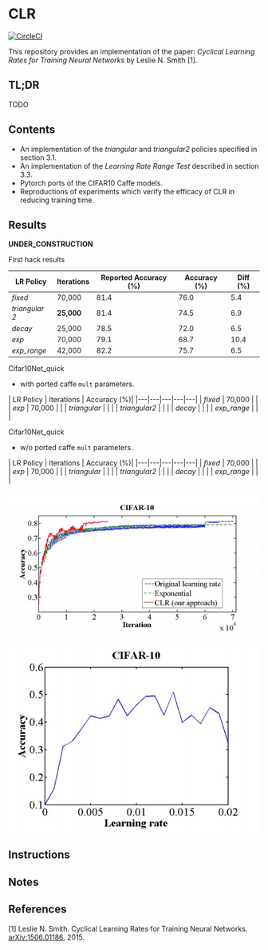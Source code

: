 # CLR

[![CircleCI](https://circleci.com/gh/coxy1989/clr.svg?style=svg)](https://circleci.com/gh/coxy1989/clr)

This repository provides an implementation of the paper: *Cyclical Learning Rates for Training Neural Networks* by Leslie N. Smith [1]. 

## TL;DR

TODO

## Contents

- An implementation of the *triangular* and *triangular2* policies specified in section 3.1.
- An implementation of the *Learning Rate Range Test* described in section 3.3.
- Pytorch ports of the CIFAR10 Caffe models.
- Reproductions of experiments which verify the efficacy of CLR in reducing training time.

## Results

__UNDER_CONSTRUCTION__

First hack results

|  LR Policy | Iterations | Reported Accuracy (%)| Accuracy (%)| Diff (%)|
|---|---|---|---|---|
|  *fixed* | 70,000  | 81.4  | 76.0 | 5.4 |
|  *triangular 2* | **25,000**  |  81.4 | 74.5 | 6.9 |
|  *decay* |  25,000 | 78.5  | 72.0 |6.5 |
|  *exp* | 70,000  | 79.1  | 68.7  | 10.4 |
|  *exp_range* | 42,000  | 82.2  | 75.7 | 6.5 |


Cifar10Net_quick
- with ported caffe `mult` parameters.

|  LR Policy | Iterations | Accuracy (%)|
|---|---|---|---|---|
|  *fixed* | 70,000  |  |
|  *exp* | 70,000 | |
|  *triangular* |   |  |
|  *triangular2* |   |  |
|  *decay* |   |  |
|  *exp_range* |   |  |


Cifar10Net_quick
- w/o ported caffe `mult` parameters.

|  LR Policy | Iterations | Accuracy (%)|
|---|---|---|---|---|
|  *fixed* | 70,000  | |
|  *exp* | 70,000 | |
|  *triangular* |   |  |
|  *triangular2* |  |  |
|  *decay* |  |  |
|  *exp_range* |   |  |

![figure_1](./images/clr_cifar10.png)


![figure_3](./images/clr_lrrt.png)

## Instructions


## Notes

## References

[1] Leslie N. Smith. Cyclical Learning Rates for Training Neural Networks. [arXiv:1506.01186](https://arxiv.org/pdf/1506.01186.pdf), 2015.